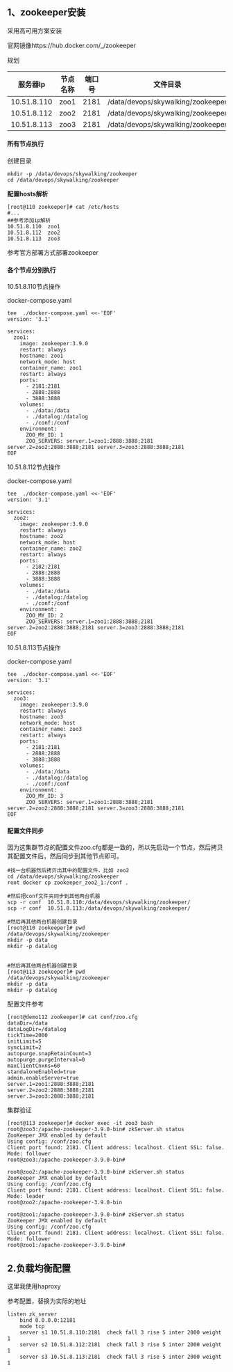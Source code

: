 
## 1、zookeeper安装

采用高可用方案安装

官网镜像https://hub.docker.com/_/zookeeper

规划

| 服务器Ip    | 节点名称 | 端口号 | 文件目录                          |
| ----------- | -------- | ------ | --------------------------------- |
| 10.51.8.110 | zoo1     | 2181   | /data/devops/skywalking/zookeeper |
| 10.51.8.112 | zoo2     | 2181   | /data/devops/skywalking/zookeeper |
| 10.51.8.113 | zoo3     | 2181   | /data/devops/skywalking/zookeeper |



#### 所有节点执行

创建目录

```shell
mkdir -p /data/devops/skywalking/zookeeper
cd /data/devops/skywalking/zookeeper
```



**配置hosts解析**

```shell
[root@110 zookeeper]# cat /etc/hosts
#...
##参考添加ip解析
10.51.8.110  zoo1
10.51.8.112  zoo2
10.51.8.113  zoo3

```



参考官方部署方式部署zookeeper 



#### 各个节点分别执行

10.51.8.110节点操作

docker-compose.yaml

```shell
tee  ./docker-compose.yaml <<-'EOF'
version: '3.1'

services:
  zoo1:
    image: zookeeper:3.9.0
    restart: always
    hostname: zoo1
    network_mode: host
    container_name: zoo1
    restart: always
    ports:
      - 2181:2181
      - 2888:2888
      - 3888:3888
    volumes:
      - ./data:/data
      - ./datalog:/datalog
      - ./conf:/conf      
    environment:
      ZOO_MY_ID: 1
      ZOO_SERVERS: server.1=zoo1:2888:3888;2181 server.2=zoo2:2888:3888;2181 server.3=zoo3:2888:3888;2181
EOF
```



10.51.8.112节点操作

docker-compose.yaml

```shell
tee  ./docker-compose.yaml <<-'EOF'
version: '3.1'

services:
  zoo2:
    image: zookeeper:3.9.0
    restart: always
    hostname: zoo2
    network_mode: host
    container_name: zoo2
    restart: always
    ports:
      - 2182:2181
      - 2888:2888
      - 3888:3888      
    volumes:
      - ./data:/data
      - ./datalog:/datalog
      - ./conf:/conf
    environment:
      ZOO_MY_ID: 2
      ZOO_SERVERS: server.1=zoo1:2888:3888;2181 server.2=zoo2:2888:3888;2181 server.3=zoo3:2888:3888;2181
EOF
```





10.51.8.113节点操作

docker-compose.yaml

```shell
tee  ./docker-compose.yaml <<-'EOF'
version: '3.1'

services:
  zoo3:
    image: zookeeper:3.9.0
    restart: always
    hostname: zoo3
    network_mode: host
    container_name: zoo3
    restart: always
    ports:
      - 2181:2181
      - 2888:2888
      - 3888:3888      
    volumes:
      - ./data:/data
      - ./datalog:/datalog
      - ./conf:/conf
    environment:
      ZOO_MY_ID: 3
      ZOO_SERVERS: server.1=zoo1:2888:3888;2181 server.2=zoo2:2888:3888;2181 server.3=zoo3:2888:3888;2181
EOF
```



#### 配置文件同步

因为这集群节点的配置文件zoo.cfg都是一致的，所以先启动一个节点，然后拷贝其配置文件后，然后同步到其他节点即可。

```shell
#找一台机器然后拷贝出其中的配置文件，比如 zoo2
cd /data/devops/skywalking/zookeeper
root docker cp zookeeper_zoo2_1:/conf .

#然后把conf文件夹同步到其他两台机器
scp -r conf  10.51.8.110:/data/devops/skywalking/zookeeper/
scp -r conf  10.51.8.113:/data/devops/skywalking/zookeeper/

#然后再其他两台机器创建目录
[root@110 zookeeper]# pwd
/data/devops/skywalking/zookeeper
mkdir -p data
mkdir -p datalog


#然后再其他两台机器创建目录
[root@113 zookeeper]# pwd
/data/devops/skywalking/zookeeper
mkdir -p data
mkdir -p datalog
```



配置文件参考

```shell
[root@demo112 zookeeper]# cat conf/zoo.cfg 
dataDir=/data
dataLogDir=/datalog
tickTime=2000
initLimit=5
syncLimit=2
autopurge.snapRetainCount=3
autopurge.purgeInterval=0
maxClientCnxns=60
standaloneEnabled=true
admin.enableServer=true
server.1=zoo1:2888:3888;2181
server.2=zoo2:2888:3888;2181
server.3=zoo3:2888:3888;2181
```



集群验证

```shell
[root@113 zookeeper]# docker exec -it zoo3 bash 
root@zoo3:/apache-zookeeper-3.9.0-bin# zkServer.sh status
ZooKeeper JMX enabled by default
Using config: /conf/zoo.cfg
Client port found: 2181. Client address: localhost. Client SSL: false.
Mode: follower
root@zoo3:/apache-zookeeper-3.9.0-bin#
```



```shell
root@zoo2:/apache-zookeeper-3.9.0-bin# zkServer.sh status 
ZooKeeper JMX enabled by default
Using config: /conf/zoo.cfg
Client port found: 2181. Client address: localhost. Client SSL: false.
Mode: leader
root@zoo2:/apache-zookeeper-3.9.0-bin
```



```shell
root@zoo1:/apache-zookeeper-3.9.0-bin# zkServer.sh status
ZooKeeper JMX enabled by default
Using config: /conf/zoo.cfg
Client port found: 2181. Client address: localhost. Client SSL: false.
Mode: follower
root@zoo1:/apache-zookeeper-3.9.0-bin#
```



## 2.负载均衡配置

这里我使用haproxy 

参考配置，替换为实际的地址
```shell
listen zk_server
    bind 0.0.0.0:12181
    mode tcp
    server s1 10.51.8.110:2181  check fall 3 rise 5 inter 2000 weight 1
    server s2 10.51.8.112:2181  check fall 3 rise 5 inter 2000 weight 1
    server s3 10.51.8.113:2181  check fall 3 rise 5 inter 2000 weight 1

```


